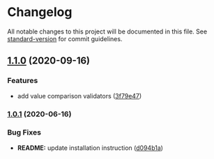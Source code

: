 # Changelog

All notable changes to this project will be documented in this file. See [standard-version](https://github.com/conventional-changelog/standard-version) for commit guidelines.

## [1.1.0](https://github.com/atton16/validator-decorators/compare/v1.0.1...v1.1.0) (2020-09-16)


### Features

* add value comparison validators ([3f79e47](https://github.com/atton16/validator-decorators/commit/3f79e47f2e5dddd5b1af81bcb3f15333503071b6))

### [1.0.1](https://github.com/atton16/validator-decorators/compare/v1.0.0...v1.0.1) (2020-06-16)


### Bug Fixes

* **README:** update installation instruction ([d094b1a](https://github.com/atton16/validator-decorators/commit/d094b1ad0eed245f220033110da22683c6e29fc7))
